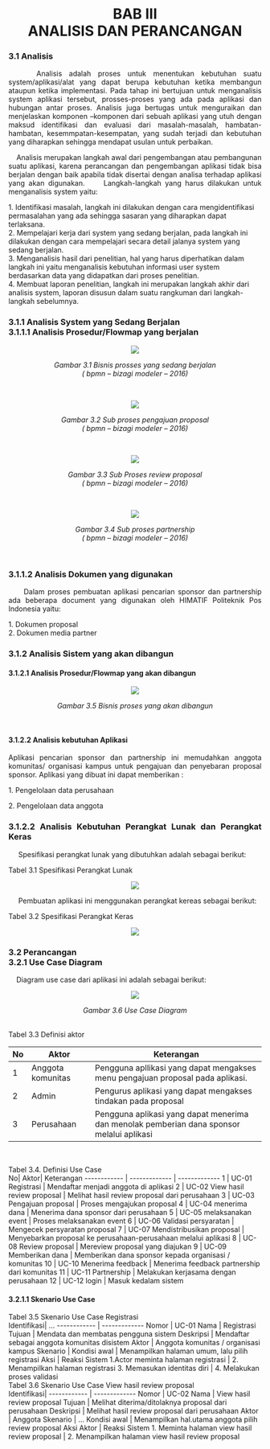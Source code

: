 <h1 align="center"><strong> BAB III </br>
ANALISIS DAN PERANCANGAN</strong></h1>
<h3 align="justify"><strong>3.1 Analisis</strong></br></h3>
<p align="justify">&nbsp;&nbsp;&nbsp;&nbsp;Analisis adalah proses untuk menentukan kebutuhan suatu system/aplikasi/alat yang dapat berupa kebutuhan ketika membangun ataupun ketika implementasi. Pada tahap ini bertujuan untuk menganalisis system aplikasi tersebut, prosses-proses yang ada pada aplikasi dan hubungan antar proses. Analisis juga bertugas untuk menguraikan dan menjelaskan komponen –komponen dari sebuah aplikasi yang utuh dengan maksud identifikasi dan evaluasi dari masalah-masalah, hambatan-hambatan, kesemmpatan-kesempatan, yang sudah terjadi dan kebutuhan yang diharapkan sehingga mendapat usulan untuk perbaikan.</p>
<p align="justify">&nbsp;&nbsp;&nbsp;&nbsp;Analisis merupakan langkah awal dari pengembangan atau pembangunan suatu aplikasi, karena  perancangan dan pengembangan aplikasi tidak bisa berjalan dengan baik apabila tidak disertai dengan analisa terhadap aplikasi yang akan digunakan.
&nbsp;&nbsp;&nbsp;&nbsp;Langkah-langkah yang harus dilakukan untuk menganalisis system yaitu:</p>
1.	Identifikasi masalah, langkah ini dilakukan dengan cara mengidentifikasi permasalahan yang ada sehingga sasaran yang diharapkan dapat terlaksana.</br>
2.	Mempelajari kerja dari system yang sedang berjalan, pada langkah ini dilakukan dengan cara mempelajari secara detail jalanya system yang sedang berjalan.</br>
3.	Menganalisis hasil dari penelitian, hal yang harus diperhatikan dalam langkah ini yaitu menganalisis kebutuhan informasi user system berdasarkan data yang didapatkan dari proses penelitian.</br>
4.	Membuat laporan penelitian, langkah ini merupakan langkah akhir dari analisis system, laporan disusun dalam suatu rangkuman dari langkah-langkah sebelumnya.</br>
<h3 align="justify"><strong>3.1.1 Analisis System yang Sedang Berjalan</br>
3.1.1.1	 Analisis Prosedur/Flowmap yang berjalan</strong></h3>
<p align="center"><img src="../../img/laporan/bab 3/sedang berjalan/bpmn bisnis proses yg sedang berjalan.PNG"></br></p>
<p align="center"><i>Gambar 3.1 Bisnis prosses yang sedang berjalan<br>
( bpmn – bizagi modeler – 2016)</i></p></br>

<p align="center"><img src="../../img/laporan/bab 3/sedang berjalan/Sub proses pengajuan proposal.PNG"></br></p>
<p align="center"><i>Gambar 3.2 Sub proses pengajuan proposal<br> 
( bpmn – bizagi modeler – 2016)</i></p></br>

<p align="center"><img src="../../img/laporan/bab 3/sedang berjalan/sub proses review proposal.PNG"></br></p>
<p align="center"><i>Gambar 3.3 Sub Proses review proposal<br>
( bpmn – bizagi modeler – 2016)</i></p></br>

<p align="center"><img src="../../img/laporan/bab 3/sedang berjalan/sub proses partnership.PNG"></br></p>
<p align="center"><i>Gambar 3.4 Sub proses partnership<br>
( bpmn – bizagi modeler – 2016)</i></p></br>


<h3 align="justify"><strong>3.1.1.2 Analisis Dokumen yang digunakan </strong></h3>
<p align="justify">&nbsp;&nbsp;&nbsp;&nbsp; Dalam proses pembuatan aplikasi pencarian sponsor dan partnership ada beberapa document yang digunakan oleh HIMATIF Politeknik Pos Indonesia yaitu:</p>
1.	Dokumen proposal</br>
2.	Dokumen media partner</br>

<h3 align="justify"><strong>3.1.2 Analisis Sistem yang akan dibangun</strong></h3>
<h4 align="justify"><strong> 3.1.2.1 Analisis Prosedur/Flowmap yang akan dibangun </strong></h4>
<p align="center"><img src="../../img/laporan/bab 3/akan dibangun/bisnis proses yang akan dibangun.PNG"></br></p>
<p align="center"><i>Gambar 3.5  Bisnis proses yang akan dibangun</i></p></br>


<h4 align="justify"><strong> 3.1.2.2 Analisis kebutuhan Aplikasi</strong></h4>
<p align="justify"> Aplikasi pencarian sponsor dan partnership ini memudahkan anggota komunitas/ organisasi kampus untuk pengajuan dan penyebaran proposal sponsor. Aplikasi yang dibuat ini dapat memberikan :</p>
1.	Pengelolaan data perusahaan</p>
2.	Pengelolaan data anggota</p>
<h3 align="justify"><strong>3.1.2.2 Analisis Kebutuhan Perangkat Lunak dan Perangkat Keras</strong></h3>
<p align="justify">&nbsp;&nbsp;&nbsp;&nbsp; Spesifikasi perangkat lunak yang dibutuhkan adalah sebagai berikut:</p>
Tabel 3.1 Spesifikasi Perangkat Lunak</br>
<p align="center"><img src="../../img/laporan/bab 3/spesifikasi-p-l.PNG"></br></p>
<p align="justify">&nbsp;&nbsp;&nbsp;&nbsp; Pembuatan aplikasi ini menggunakan perangkat kereas sebagai berikut:</p>
Tabel 3.2 Spesifikasi Perangkat Keras</br>
<p align="center"><img src="../../img/laporan/bab 3/spesifikasi-p-k.PNG"></br></p>
<h3 align="justify"><strong> 3.2 Perancangan</br> 
3.2.1 Use Case Diagram</strong></h3>
<p align="justify">&nbsp;&nbsp;&nbsp;&nbsp;Diagram use case dari aplikasi ini adalah sebagai berikut:</p>
<p align="center"><img src="../../img/laporan/bab 3/uml/usecase.PNG"></br></p>
<p align="center"><i>Gambar 3.6 Use Case Diagram</i></p></br>
Tabel 3.3 Definisi aktor</br>

No| Aktor| Keterangan
------------ | ------------- | -------------
1 | Anggota komunitas | Pengguna apllikasi yang dapat mengakses menu pengajuan proposal pada aplikasi.
2 | Admin | Pengurus aplikasi yang dapat mengakses tindakan pada proposal
3 | Perusahaan | Pengguna aplikasi yang dapat menerima dan menolak pemberian dana sponsor melalui aplikasi
<br>

Tabel 3.4. Definisi Use Case<br>
No| Aktor| Keterangan
------------ | ------------- | -------------
1 | UC-01 Registrasi | Mendaftar menjadi anggota di aplikasi
2 | UC-02 View hasil review proposal | Melihat hasil review proposal dari perusahaan
3 | UC-03 Pengajuan proposal | Proses mengajukan proposal 
4 | UC-04 menerima dana | Menerima dana sponsor dari perusahaan
5 | UC-05 melaksanakan event | Proses melaksanakan event
6 | UC-06  Validasi persyaratan | Mengecek persyaratan proposal
7 | UC-07 Mendistribusikan proposal | Menyebarkan proposal ke perusahaan-perusahaan melalui aplikasi
8 | UC-08 Review proposal | Mereview proposal yang diajukan
9 | UC-09 Memberikan dana | Memberikan dana sponsor kepada organisasi  / komunitas 
10 | UC-10 Menerima feedback | Menerima feedback partnership dari komunitas
11 | UC-11 Partnership | Melakukan kerjasama dengan perusahaan
12 | UC-12 login | Masuk kedalam sistem 
<br>



<h4 align="justify"><strong> 3.2.1.1 Skenario Use Case</strong></h4>
Tabel 3.5 Skenario Use Case Registrasi<br>
Identifikasi| ...
------------ | -------------
Nomor | UC-01 
Nama | Registrasi
Tujuan | Mendata dan membatas pengguna sistem 
Deskripsi | Mendaftar sebagai anggota komunitas disistem
Aktor | Anggota komunitas / organisasi kampus
Skenario |
Kondisi awal | Menampilkan halaman umum, lalu pilih registrasi
Aksi | Reaksi Sistem
1.Actor meminta halaman registrasi | 2.	Menampilkan halaman registrasi
3.	Memasukan identitas diri | 4.	Melakukan proses validasi

<br> 
Tabel 3.6  Skenario Use Case View hasil review proposal<br>
Identifikasi| 
------------ | -------------
Nomor | UC-02
Nama | View hasil review proposal
Tujuan | Melihat diterima/ditolaknya proposal dari perusahaan
Deskripsi | Melihat hasil review proposal dari perusahaan
Aktor | Anggota
Skenario | ...
Kondisi awal | Menampilkan hal.utama anggota pilih review proposal
Aksi Aktor | Reaksi Sistem
1.	Meminta halaman view hasil review proposal | 2.	Menampilkan halaman view hasil review proposal 

